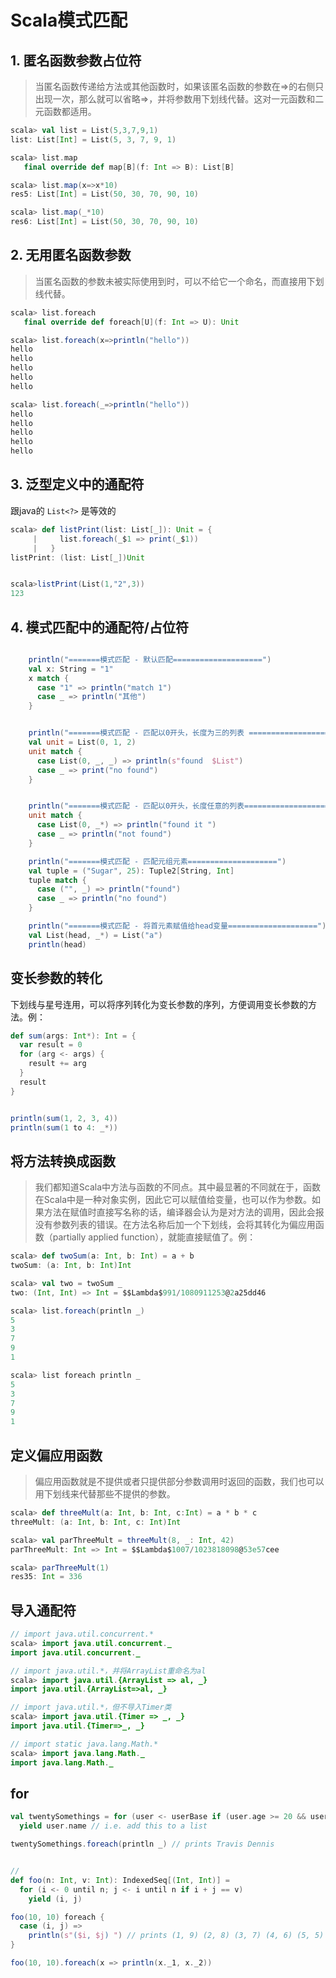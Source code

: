 # Scala模式匹配

## 1. 匿名函数参数占位符

> ​	当匿名函数传递给方法或其他函数时，如果该匿名函数的参数在=>的右侧只出现一次，那么就可以省略=>，并将参数用下划线代替。这对一元函数和二元函数都适用。

```scala
scala> val list = List(5,3,7,9,1)
list: List[Int] = List(5, 3, 7, 9, 1)

scala> list.map
   final override def map[B](f: Int => B): List[B]

scala> list.map(x=>x*10)
res5: List[Int] = List(50, 30, 70, 90, 10)

scala> list.map(_*10)
res6: List[Int] = List(50, 30, 70, 90, 10)
```

## 2. 无用匿名函数参数

> ​	当匿名函数的参数未被实际使用到时，可以不给它一个命名，而直接用下划线代替。

```scala
scala> list.foreach
   final override def foreach[U](f: Int => U): Unit

scala> list.foreach(x=>println("hello"))
hello
hello
hello
hello
hello

scala> list.foreach(_=>println("hello"))
hello
hello
hello
hello
hello
```

## 3. **泛型定义中的通配符**

跟java的 `List<?>` 是等效的

```scala
scala> def listPrint(list: List[_]): Unit = {
     |     list.foreach(_$1 => print(_$1))
     |   }
listPrint: (list: List[_])Unit


scala>listPrint(List(1,"2",3))
123
```

## 4. **模式匹配中的通配符/占位符**

```scala

    println("=======模式匹配 - 默认匹配====================")
    val x: String = "1"
    x match {
      case "1" => println("match 1")
      case _ => println("其他")
    }


    println("=======模式匹配 - 匹配以0开头，长度为三的列表 ====================")
    val unit = List(0, 1, 2)
    unit match {
      case List(0, _, _) => println(s"found  $List")
      case _ => print("no found")
    }


    println("=======模式匹配 - 匹配以0开头，长度任意的列表====================")
    unit match {
      case List(0, _*) => println("found it ")
      case _ => println("not found")
    }

    println("=======模式匹配 - 匹配元组元素====================")
    val tuple = ("Sugar", 25): Tuple2[String, Int]
    tuple match {
      case ("", _) => println("found")
      case _ => println("no found")
    }

    println("=======模式匹配 - 将首元素赋值给head变量====================")
    val List(head, _*) = List("a")
    println(head)

```



## **变长参数的转化**

下划线与星号连用，可以将序列转化为变长参数的序列，方便调用变长参数的方法。例：

```scala
def sum(args: Int*): Int = {
  var result = 0
  for (arg <- args) {
    result += arg
  }
  result
}


println(sum(1, 2, 3, 4))
println(sum(1 to 4: _*))
```



## **将方法转换成函数**

> 我们都知道Scala中方法与函数的不同点。其中最显著的不同就在于，函数在Scala中是一种对象实例，因此它可以赋值给变量，也可以作为参数。如果方法在赋值时直接写名称的话，编译器会认为是对方法的调用，因此会报没有参数列表的错误。在方法名称后加一个下划线，会将其转化为偏应用函数（partially applied function），就能直接赋值了。例：

```scala
scala> def twoSum(a: Int, b: Int) = a + b
twoSum: (a: Int, b: Int)Int

scala> val two = twoSum _
two: (Int, Int) => Int = $$Lambda$991/1080911253@2a25dd46

scala> list.foreach(println _)
5
3
7
9
1

scala> list foreach println _
5
3
7
9
1
```





## **定义偏应用函数**

> ​	偏应用函数就是不提供或者只提供部分参数调用时返回的函数，我们也可以用下划线来代替那些不提供的参数。

```scala
scala> def threeMult(a: Int, b: Int, c:Int) = a * b * c
threeMult: (a: Int, b: Int, c: Int)Int

scala> val parThreeMult = threeMult(8, _: Int, 42)
parThreeMult: Int => Int = $$Lambda$1007/1023818098@53e57cee

scala> parThreeMult(1)
res35: Int = 336
```



## 导入通配符

```java
// import java.util.concurrent.*
scala> import java.util.concurrent._
import java.util.concurrent._

// import java.util.*，并将ArrayList重命名为al
scala> import java.util.{ArrayList => al, _}
import java.util.{ArrayList=>al, _}

// import java.util.*，但不导入Timer类
scala> import java.util.{Timer => _, _}
import java.util.{Timer=>_, _}

// import static java.lang.Math.*
scala> import java.lang.Math._
import java.lang.Math._
```





## for

```scala
val twentySomethings = for (user <- userBase if (user.age >= 20 && user.age < 30))
  yield user.name // i.e. add this to a list

twentySomethings.foreach(println _) // prints Travis Dennis


//
def foo(n: Int, v: Int): IndexedSeq[(Int, Int)] =
  for (i <- 0 until n; j <- i until n if i + j == v)
    yield (i, j)

foo(10, 10) foreach {
  case (i, j) =>
    println(s"($i, $j) ") // prints (1, 9) (2, 8) (3, 7) (4, 6) (5, 5)
}

foo(10, 10).foreach(x => println(x._1, x._2))

```

